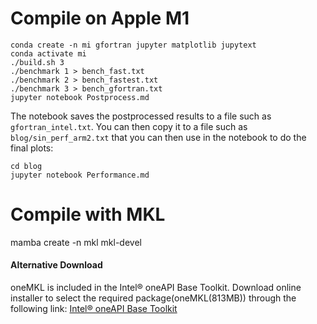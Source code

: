 # Compile on Apple M1

```
conda create -n mi gfortran jupyter matplotlib jupytext
conda activate mi
./build.sh 3
./benchmark 1 > bench_fast.txt
./benchmark 2 > bench_fastest.txt
./benchmark 3 > bench_gfortran.txt
jupyter notebook Postprocess.md
```

The notebook saves the postprocessed results to a file such as
`gfortran_intel.txt`. You can then copy it to a file such as
`blog/sin_perf_arm2.txt` that you can then use in the notebook to do the final
plots:
```
cd blog
jupyter notebook Performance.md
```

# Compile with MKL

mamba create -n mkl mkl-devel

#### Alternative Download

oneMKL is included in the Intel® oneAPI Base Toolkit. Download online installer
to select the required package(oneMKL(813MB)) through the following link:
[Intel® oneAPI Base Toolkit](https://www.intel.com/content/www/us/en/developer/tools/oneapi/base-toolkit-download.html?operatingsystem=linux&distributions=webdownload&options=online)
